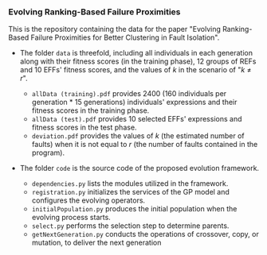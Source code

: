 ### Evolving Ranking-Based Failure Proximities
This is the repository containing the data for the paper "Evolving Ranking-Based Failure Proximities for Better
Clustering in Fault Isolation".

+ The folder `data` is threefold, including all individuals in each generation along with their fitness scores 
(in the training phase), 12 groups of REFs and 10 EFFs' fitness scores, and the values of *k* in the
scenario of "*k* ≠ *r*".
    * `allData (training).pdf` provides 2400 (160 individuals per generation * 15 generations)
        individuals' expressions and their fitness scores in the training phase.
    * `allData (test).pdf` provides 10 selected EFFs' expressions and fitness scores
       in the test phase.
    * `deviation.pdf` provides the values of *k* (the estimated number of faults) when it is not
       equal to *r* (the number of faults contained in the program).

+ The folder `code` is the source code of the proposed evolution framework.
    * `dependencies.py` lists the modules utilized in the framework.
    * `registration.py` initializes the services of the GP model and configures the evolving operators.
    * `initialPopulation.py` produces the initial population when the evolving process starts.
    * `select.py` performs the selection step to determine parents.
    * `getNextGeneration.py` conducts the operations of crossover, copy, or mutation, to deliver the next generation
